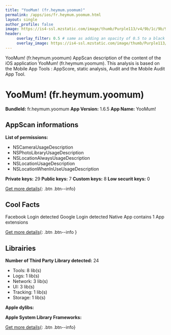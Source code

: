 ```yaml
---
title: "YooMum! (fr.heymum.yoomum)"
permalink: /apps/ios/fr.heymum.yoomum.html
layout: single
author_profile: false
image: https://is4-ssl.mzstatic.com/image/thumb/Purple113/v4/9b/1c/9b/9b1c9bcf-5c57-0adc-b894-30e426f7f6b1/AppIcon-0-1x_U007emarketing-0-0-85-220-0-5.png/512x512bb.jpg
header: 
     overlay_filter: 0.5 # same as adding an opacity of 0.5 to a black background
     overlay_image: https://is4-ssl.mzstatic.com/image/thumb/Purple113/v4/9b/1c/9b/9b1c9bcf-5c57-0adc-b894-30e426f7f6b1/AppIcon-0-1x_U007emarketing-0-0-85-220-0-5.png/512x512bb.jpg
---
```

YooMum! (fr.heymum.yoomum) AppScan description of the content of the iOS application YooMum! (fr.heymum.yoomum). This analysis is based on the Mobile App Tools : AppScore, static analysis, Audit and the Mobile Audit App Tool.

# YooMum! (fr.heymum.yoomum)

**BundleId:** fr.heymum.yoomum
**App Version:** 1.6.5
**App Name:** YooMum!


## AppScan informations 

**List of permissions:** 
- NSCameraUsageDescription
- NSPhotoLibraryUsageDescription
- NSLocationAlwaysUsageDescription
- NSLocationUsageDescription
- NSLocationWhenInUseUsageDescription
  
  
**Private keys:** 29
**Public keys:** 7
**Custom keys:** 8
**Low securit keys:** 0
  
[Get more details](/pricing.html){: .btn .btn--info}

## Cool Facts

Facebook Login detected
Google Login detected
Native App
contains 1 App extensions
  
[Get more details](/pricing.html){: .btn .btn--info }

## Librairies 
**Number of Third Party Library detected:** 24
- Tools: 8 lib(s)
- Logs: 1 lib(s)
- Network: 3 lib(s)
- UI: 3 lib(s)
- Tracking: 1 lib(s)
- Storage: 1 lib(s)


**Apple dylibs:**


**Apple System Library Frameworks:**


  
[Get more details](/pricing.html){: .btn .btn--info}

